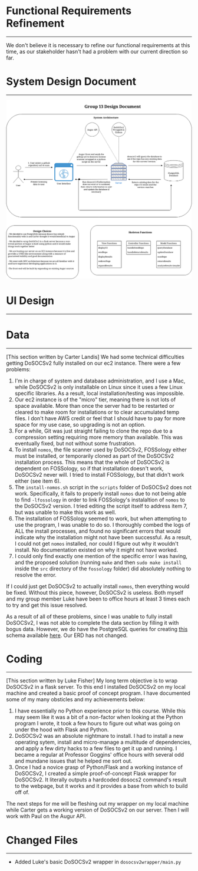 # Functional Requirements Refinement
---------------------
We don't believe it is necessary to refine our functional requirements at this time, as our stakeholder hasn't had a problem with our current direction so far.

# System Design Document
---------------------
![Sprint 2 Design Document PNG](https://github.com/computationalmystic/augur-group13/blob/master/sprint2/sprint2designdoc.png "Sprint 2 Design Document")

# UI Design
---------------------

# Data
---------------------
[This section written by Carter Landis]
We had some technical difficulties getting DoSOCSv2 fully installed on our ec2 instance. There were a few problems:

1. I'm in charge of system and database administration, and I use a Mac, while DoSOCSv2 is only installable on Linux since it uses a few Linux specific libraries. As a result, local installation/testing was impossible.
2. Our ec2 instance is of the "micro" tier, meaning there is not lots of space available. More than once the server had to be restarted or cleared to make room for installations or to clear accumulated temp files. I don't have AWS credit or feel that I should have to pay for more space for my use case, so upgrading is not an option. 
3. For a while, Git was just straight failing to clone the repo due to a compression setting requiring more memory than available. This was eventually fixed, but not without some frustration.
4. To install `nomos`, the file scanner used by DoSOCSv2, FOSSology either must be installed, or temporarily cloned as part of the DoSOCSv2 installation process. This means that the whole of DoSOCSv2 is dependent on FOSSology, so if that installation doesn't work, DoSOCSv2 never will. I tried to install FOSSology, but that didn't work either (see item 6).
5. The `install-nomos.sh` script in the `scripts` folder of DoSOCSv2 does not work. Specifically, it fails to properly install `nomos` due to not being able to find `-lfossology` in order to link FOSSology's instalaltion of `nomos` to the DoSOCSv2 version. I tried editing the script itself to address item 7, but was unable to make this work as well.
6. The installation of FOSSology seemed to work, but when attempting to use the program, I was unable to do so. I thoroughly combed the logs of ALL the install processes, and found no significant errors that would indicate why the installation might not have been successful. As a result, I could not get `nomos` installed, nor could I figure out why it wouldn't install. No documentation existed on why it might not have worked.
7. I could only find exactly one mention of the specific error I was having, and the proposed solution (running `make` and then `sudo make install` inside the `src` directory of the `fossology` folder) did absolutely nothing to resolve the error.

If I could just get DoSOCSv2 to actually install `nomos`, then everything would be fixed. Without this piece, however, DoSOCSv2 is useless. Both myself and my group member Luke have been to office hours at least 3 times each to try and get this issue resolved. 

As a result of all of these problems, since I was unable to fully install DoSOCSv2, I was not able to complete the data section by filling it with bogus data. However, we do have the PostgreSQL queries for creating [this](dosocs.png) schema available [here](dosocs.sql). Our ERD has not changed.

# Coding
---------------------
[This section written by Luke Fisher]
My long term objective is to wrap DoSOCSv2 in a flask server. To this end I installed DoSOCSv2 on my local machine and created a basic proof of concept program. I have documented some of my many obsticles and my achievements below:

1. I have essentially no Python experience prior to this course. While this may seem like it was a bit of a non-factor when looking at the Python program I wrote, it took a few hours to figure out what was going on under the hood with Flask and Python. 
2. DoSOCSv2 was an absolute nightmare to install. I had to install a new operating sytem, install and micro-manage a multitude of dependencies, and apply a few dirty hacks to a few files to get it up and running. I became a regular at Professor Goggins' office hours with several odd and mundane issues that he helped me sort out.
3. Once I had a novice grasp of Python/Flask and a working instance of DoSOCSv2, I created a simple proof-of-concept Flask wrapper for DoSOCSv2. It literally outputs a hardcoded dosocs2 command's result to the webpage, but it works and it provides a base from which to build off of. 

The next steps for me will be fleshing out my wrapper on my local machine while Carter gets a working version of DoSOCSv2 on our server. Then I will work with Paul on the Augur API.

# Changed Files
---------------------
- Added Luke's basic DoSOCSv2 wrapper in `dosocsv2wrapper/main.py`
